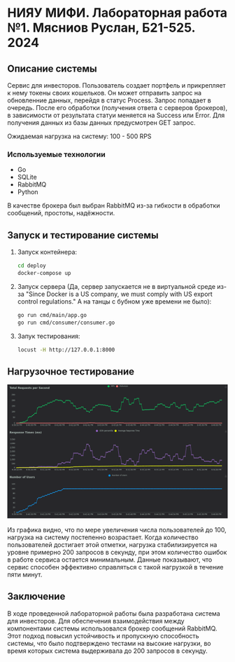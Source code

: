 # НИЯУ МИФИ. Лабораторная работа №1. Мясниов Руслан, Б21-525. 2024

## Описание системы

Сервис для инвесторов. Пользователь создает портфель и прикрепляет к нему токены своих кошельков. Он может отправить запрос на обновленние данных, перейдя в
статус Process. Запрос попадает в очередь. После его обработки (получения ответа с серверов брокеров), в зависимости от результата статуи меняется на Success или Error.
Для получения данных из базы данных предусмотрен GET запрос.

Ожидаемая нагрузка на систему: 100 - 500 RPS

### Используемые технологии

- Go
- SQLite
- RabbitMQ
- Python

В качестве брокера был выбран RabbitMQ из-за гибкости в обработки сообщений, простоты, надёжности.

## Запуск и тестирование системы

1. Запуск контейнера:
   ```bash
   cd deploy
   docker-compose up
   ```
2. Запуск сервера (Да, сервер запускается не в виртуальной среде из-за "Since Docker is a US company, we must comply with US export control regulations." А на танцы с бубном уже времени не было):
   ```bash
   go run cmd/main/app.go
   go run cmd/consumer/consumer.go
   ```
3. Запук тестирования:
   ```bash
   locust -H http://127.0.0.1:8000
   ```

## Нагрузочное тестирование

![chart](assets/chart.png)

Из графика видно, что по мере увеличения числа пользователей до 100, нагрузка на систему постепенно возрастает.
Когда количество пользователей достигает этой отметки, нагрузка стабилизируется на уровне примерно 200 запросов в секунду,
при этом количество ошибок в работе сервиса остается минимальным. Данные показывают, что сервис способен эффективно справляться с такой нагрузкой в течение пяти минут.

## Заключение

В ходе проведенной лабораторной работы была разработана система для инвесторов.
Для обеспечения взаимодействия между компонентами системы использовался брокер сообщений RabbitMQ.
Этот подход повысил устойчивость и пропускную способность системы, что было подтверждено тестами на высокие нагрузки,
во время которых система выдерживала до 200 запросов в секунду.
